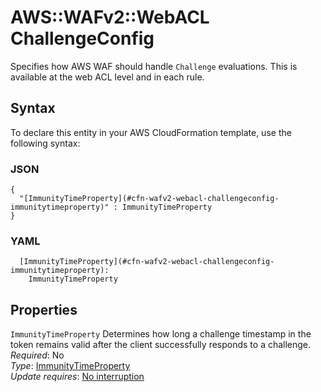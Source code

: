 # AWS::WAFv2::WebACL ChallengeConfig<a name="aws-properties-wafv2-webacl-challengeconfig"></a>

Specifies how AWS WAF should handle `Challenge` evaluations\. This is available at the web ACL level and in each rule\.

## Syntax<a name="aws-properties-wafv2-webacl-challengeconfig-syntax"></a>

To declare this entity in your AWS CloudFormation template, use the following syntax:

### JSON<a name="aws-properties-wafv2-webacl-challengeconfig-syntax.json"></a>

```
{
  "[ImmunityTimeProperty](#cfn-wafv2-webacl-challengeconfig-immunitytimeproperty)" : ImmunityTimeProperty
}
```

### YAML<a name="aws-properties-wafv2-webacl-challengeconfig-syntax.yaml"></a>

```
  [ImmunityTimeProperty](#cfn-wafv2-webacl-challengeconfig-immunitytimeproperty):
    ImmunityTimeProperty
```

## Properties<a name="aws-properties-wafv2-webacl-challengeconfig-properties"></a>

`ImmunityTimeProperty` <a name="cfn-wafv2-webacl-challengeconfig-immunitytimeproperty"></a>
Determines how long a challenge timestamp in the token remains valid after the client successfully responds to a challenge\.  
_Required_: No  
_Type_: [ImmunityTimeProperty](aws-properties-wafv2-webacl-immunitytimeproperty.md)  
_Update requires_: [No interruption](https://docs.aws.amazon.com/AWSCloudFormation/latest/UserGuide/using-cfn-updating-stacks-update-behaviors.html#update-no-interrupt)
